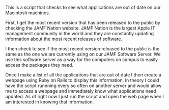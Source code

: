 This is a script that checks to see what applications are out of date on our Macintosh machines.

First, I get the most recent version that has been released to the public by checking the JAMF Nation website. 
JAMF Nation is the largest Apple IT management community in the world and they are constantly updating information about the most recent releases of software.

I then check to see if the most recent version released to the public is the same as the one we are currently using on our JAMF Software Server.
We use this software server as a way for the computers on campus to easily access the packages they need.

Once I make a list of all the applications that are out of date I then create a webpage using Ruby on Rails to display this information.
In theory I could have the script runnning every so often on another server and would allow me to access a webpage and immediately know what applications need updated.
As of right now I just run the script and open the web page when I am interested in knowing that information.
